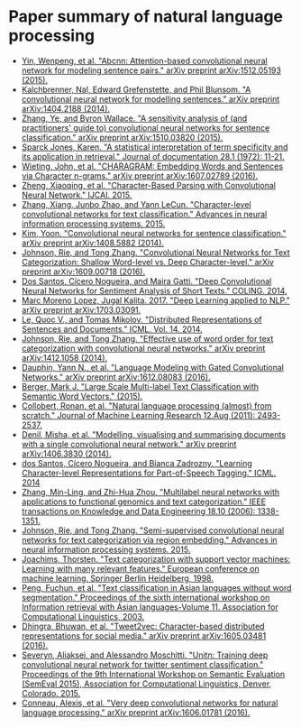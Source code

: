 # Paper summary of natural language processing

* [Yin, Wenpeng, et al. "Abcnn: Attention-based convolutional neural network for modeling sentence pairs." arXiv preprint arXiv:1512.05193 (2015).](./ABCNN_Attention-Based_Convolutional_Neural_Network_for_Modeling_Sentence_Pairs)
* [Kalchbrenner, Nal, Edward Grefenstette, and Phil Blunsom. "A convolutional neural network for modelling sentences." arXiv preprint arXiv:1404.2188 (2014).](./A_Convolutional_Neural_Network_for_Modelling_Sentences)
* [Zhang, Ye, and Byron Wallace. "A sensitivity analysis of (and practitioners' guide to) convolutional neural networks for sentence classification." arXiv preprint arXiv:1510.03820 (2015).](./A_Sensitivity_Analysis_of_Convolutional_Neural_Networks_for_Sentence_Classification)
* [Sparck Jones, Karen. "A statistical interpretation of term specificity and its application in retrieval." Journal of documentation 28.1 (1972): 11-21.](./A_statistical_interpretation_of_term_specificity_and_its_application_in_retrieval)
* [Wieting, John, et al. "CHARAGRAM: Embedding Words and Sentences via Character n-grams." arXiv preprint arXiv:1607.02789 (2016).](./CHARAGRAM_Embedding_Words_and_Sentences_via_Character_n-grams)
* [Zheng, Xiaoqing, et al. "Character-Based Parsing with Convolutional Neural Network." IJCAI. 2015.](./Character-Based_Parsing_with_Convolutional_Neural_Network)
* [Zhang, Xiang, Junbo Zhao, and Yann LeCun. "Character-level convolutional networks for text classification." Advances in neural information processing systems. 2015.](./Character-level_Convolutional_Networks_for_Text_Classification)
* [Kim, Yoon. "Convolutional neural networks for sentence classification." arXiv preprint arXiv:1408.5882 (2014).](./Convolutional_Neural_Networks_for_Sentence_Classification)
* [Johnson, Rie, and Tong Zhang. "Convolutional Neural Networks for Text Categorization: Shallow Word-level vs. Deep Character-level." arXiv preprint arXiv:1609.00718 (2016).](./Convolutional_Neural_Networks_for_Text_categorization_Shallow_Word-level_vs_Deep_Character-level)
* [Dos Santos, Cícero Nogueira, and Maira Gatti. "Deep Convolutional Neural Networks for Sentiment Analysis of Short Texts." COLING. 2014.](./Deep_Convolutional_Neural_Networks_for_Sentiment_Analysis_of_Short_Texts)
* [Marc Moreno Lopez, Jugal Kalita. 2017. "Deep Learning applied to NLP." arXiv preprint arXiv:1703.03091.](./Deep_Learning_applied_to_NLP)
* [Le, Quoc V., and Tomas Mikolov. "Distributed Representations of Sentences and Documents." ICML. Vol. 14. 2014.](./Distributed_Representations_of_Words_and_Phrases_and_their_Compositionally)
* [Johnson, Rie, and Tong Zhang. "Effective use of word order for text categorization with convolutional neural networks." arXiv preprint arXiv:1412.1058 (2014).](./Effective_Use_of_Word_Order_for_Text_Categorization_with_Convolutional_Neural_Networks)
* [Dauphin, Yann N., et al. "Language Modeling with Gated Convolutional Networks." arXiv preprint arXiv:1612.08083 (2016).](./Language_Modeling_with_Gated_Convolutional_Networks)
* [Berger, Mark J. "Large Scale Multi-label Text Classification with Semantic Word Vectors." (2015).](./Large_Scale_Multi-label_Text_Classification_with_Semantic_Word_Vectors)
* [Collobert, Ronan, et al. "Natural language processing (almost) from scratch." Journal of Machine Learning Research 12.Aug (2011): 2493-2537.](./Natural_Language_Processing_almost_from_Scratch)
* [Denil, Misha, et al. "Modelling, visualising and summarising documents with a single convolutional neural network." arXiv preprint arXiv:1406.3830 (2014).](./Modelling_Visualising_and_Summarising_Documents_with_a_Single_Convolutional_Neural_Network)
* [dos Santos, Cícero Nogueira, and Bianca Zadrozny. "Learning Character-level Representations for Part-of-Speech Tagging." ICML. 2014](./Learning_Character-level_Representations_for_Part-of-Speech_Tagging)
* [Zhang, Min-Ling, and Zhi-Hua Zhou. "Multilabel neural networks with applications to functional genomics and text categorization." IEEE transactions on Knowledge and Data Engineering 18.10 (2006): 1338-1351.](./Multi-Label_Neural_Networks_with_Applications_to_Functional_Genomics_and_Text_Categorization)
* [Johnson, Rie, and Tong Zhang. "Semi-supervised convolutional neural networks for text categorization via region embedding." Advances in neural information processing systems. 2015.](./Semi-supervised_Convolutional_Neural_Networks_for_Text_Categorization_via_Region_Embedding.md)
* [Joachims, Thorsten. "Text categorization with support vector machines: Learning with many relevant features." European conference on machine learning. Springer Berlin Heidelberg, 1998.](./Text_Categorization_with_Support_Vector_Machines_Learning_with_Many_Relavant_Features)
* [Peng, Fuchun, et al. "Text classification in Asian languages without word segmentation." Proceedings of the sixth international workshop on Information retrieval with Asian languages-Volume 11. Association for Computational Linguistics, 2003.](Text_Clasification_in_Asian_Languages_without_Word_Segmentation)
* [Dhingra, Bhuwan, et al. "Tweet2vec: Character-based distributed representations for social media." arXiv preprint arXiv:1605.03481 (2016).](./Tweet2Vec_Character_Based_Distributed_Representations_for_Social_Media)
* [Severyn, Aliaksei, and Alessandro Moschitti. "Unitn: Training deep convolutional neural network for twitter sentiment classification." Proceedings of the 9th International Workshop on Semantic Evaluation (SemEval 2015), Association for Computational Linguistics, Denver, Colorado. 2015.](./UNITN_Training_Deep_Convolutional_Neural_Network_for_Twitter_Sentiment_Classification)
* [Conneau, Alexis, et al. "Very deep convolutional networks for natural language processing." arXiv preprint arXiv:1606.01781 (2016).](./Very_Deep_Convolutional_Networks_for_Natural_Language_Processing)
